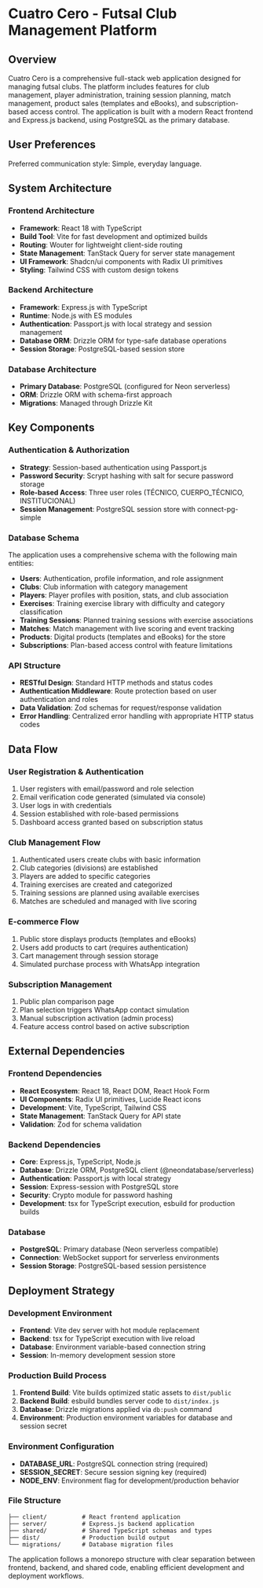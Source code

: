 # Cuatro Cero - Futsal Club Management Platform

## Overview

Cuatro Cero is a comprehensive full-stack web application designed for managing futsal clubs. The platform includes features for club management, player administration, training session planning, match management, product sales (templates and eBooks), and subscription-based access control. The application is built with a modern React frontend and Express.js backend, using PostgreSQL as the primary database.

## User Preferences

Preferred communication style: Simple, everyday language.

## System Architecture

### Frontend Architecture
- **Framework**: React 18 with TypeScript
- **Build Tool**: Vite for fast development and optimized builds
- **Routing**: Wouter for lightweight client-side routing
- **State Management**: TanStack Query for server state management
- **UI Framework**: Shadcn/ui components with Radix UI primitives
- **Styling**: Tailwind CSS with custom design tokens

### Backend Architecture
- **Framework**: Express.js with TypeScript
- **Runtime**: Node.js with ES modules
- **Authentication**: Passport.js with local strategy and session management
- **Database ORM**: Drizzle ORM for type-safe database operations
- **Session Storage**: PostgreSQL-based session store

### Database Architecture
- **Primary Database**: PostgreSQL (configured for Neon serverless)
- **ORM**: Drizzle ORM with schema-first approach
- **Migrations**: Managed through Drizzle Kit

## Key Components

### Authentication & Authorization
- **Strategy**: Session-based authentication using Passport.js
- **Password Security**: Scrypt hashing with salt for secure password storage
- **Role-based Access**: Three user roles (TÉCNICO, CUERPO_TÉCNICO, INSTITUCIONAL)
- **Session Management**: PostgreSQL session store with connect-pg-simple

### Database Schema
The application uses a comprehensive schema with the following main entities:
- **Users**: Authentication, profile information, and role assignment
- **Clubs**: Club information with category management
- **Players**: Player profiles with position, stats, and club association
- **Exercises**: Training exercise library with difficulty and category classification
- **Training Sessions**: Planned training sessions with exercise associations
- **Matches**: Match management with live scoring and event tracking
- **Products**: Digital products (templates and eBooks) for the store
- **Subscriptions**: Plan-based access control with feature limitations

### API Structure
- **RESTful Design**: Standard HTTP methods and status codes
- **Authentication Middleware**: Route protection based on user authentication and roles
- **Data Validation**: Zod schemas for request/response validation
- **Error Handling**: Centralized error handling with appropriate HTTP status codes

## Data Flow

### User Registration & Authentication
1. User registers with email/password and role selection
2. Email verification code generated (simulated via console)
3. User logs in with credentials
4. Session established with role-based permissions
5. Dashboard access granted based on subscription status

### Club Management Flow
1. Authenticated users create clubs with basic information
2. Club categories (divisions) are established
3. Players are added to specific categories
4. Training exercises are created and categorized
5. Training sessions are planned using available exercises
6. Matches are scheduled and managed with live scoring

### E-commerce Flow
1. Public store displays products (templates and eBooks)
2. Users add products to cart (requires authentication)
3. Cart management through session storage
4. Simulated purchase process with WhatsApp integration

### Subscription Management
1. Public plan comparison page
2. Plan selection triggers WhatsApp contact simulation
3. Manual subscription activation (admin process)
4. Feature access control based on active subscription

## External Dependencies

### Frontend Dependencies
- **React Ecosystem**: React 18, React DOM, React Hook Form
- **UI Components**: Radix UI primitives, Lucide React icons
- **Development**: Vite, TypeScript, Tailwind CSS
- **State Management**: TanStack Query for API state
- **Validation**: Zod for schema validation

### Backend Dependencies
- **Core**: Express.js, TypeScript, Node.js
- **Database**: Drizzle ORM, PostgreSQL client (@neondatabase/serverless)
- **Authentication**: Passport.js with local strategy
- **Session**: Express-session with PostgreSQL store
- **Security**: Crypto module for password hashing
- **Development**: tsx for TypeScript execution, esbuild for production builds

### Database
- **PostgreSQL**: Primary database (Neon serverless compatible)
- **Connection**: WebSocket support for serverless environments
- **Session Storage**: PostgreSQL-based session persistence

## Deployment Strategy

### Development Environment
- **Frontend**: Vite dev server with hot module replacement
- **Backend**: tsx for TypeScript execution with live reload
- **Database**: Environment variable-based connection string
- **Session**: In-memory development session store

### Production Build Process
1. **Frontend Build**: Vite builds optimized static assets to `dist/public`
2. **Backend Build**: esbuild bundles server code to `dist/index.js`
3. **Database**: Drizzle migrations applied via `db:push` command
4. **Environment**: Production environment variables for database and session secret

### Environment Configuration
- **DATABASE_URL**: PostgreSQL connection string (required)
- **SESSION_SECRET**: Secure session signing key (required)
- **NODE_ENV**: Environment flag for development/production behavior

### File Structure
```
├── client/          # React frontend application
├── server/          # Express.js backend application
├── shared/          # Shared TypeScript schemas and types
├── dist/            # Production build output
└── migrations/      # Database migration files
```

The application follows a monorepo structure with clear separation between frontend, backend, and shared code, enabling efficient development and deployment workflows.